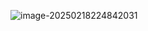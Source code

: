 ![image-20250218224842031](C:\Users\wuyupeng\AppData\Roaming\Typora\typora-user-images\image-20250218224842031.png)